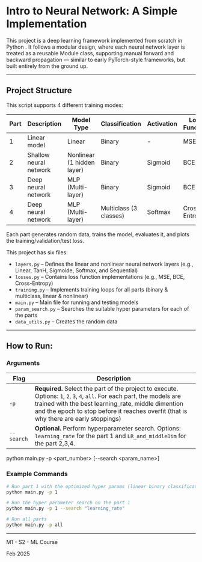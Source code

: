 # Intro to Neural Network: A Simple Implementation 


This project is a deep learning framework implemented from scratch in Python . It follows a modular design, where each neural network layer is treated as a reusable Module class, supporting manual forward and backward propagation — similar to early PyTorch-style frameworks, but built entirely from the ground up.

---

## Project Structure

This script supports 4 different training modes:

| Part | Description              | Model Type         | Classification     | Activation | Loss Function          |
|------|--------------------------|--------------------|---------------------|------------|------------------------|
| 1    | Linear model             | Linear             | Binary              | -    | MSE   |
| 2    | Shallow neural network   | Nonlinear (1 hidden layer) | Binary      | Sigmoid    | BCE   |
| 3    | Deep neural network      | MLP (Multi-layer)  | Binary              | Sigmoid    | BCE   |
| 4    | Deep neural network      | MLP (Multi-layer)  | Multiclass (3 classes)          | Softmax    | Cross-Entropy          |


Each part generates random data, trains the model, evaluates it, and plots the training/validation/test loss.

This project has six files: 
- `layers.py` – Defines the linear and nonlinear neural network layers (e.g., Linear, TanH, Sigmoide, Softmax, and Sequential)
- `losses.py` – Contains loss function implementations  (e.g., MSE, BCE, Cross-Entropy)
- `training.py` – Implements training loops for all parts   (binary & multiclass, linear & nonlinear)
- `main.py` – Main file for running and testing models
- `param_search.py` – Searches the suitable hyper parameters for each of the parts
- `data_utils.py` – Creates the random data



---

## How to Run:

###  Arguments

| Flag           | Description                                                                                  |
|----------------|----------------------------------------------------------------------------------------------|
| `-p` | **Required.** Select the part of the project to execute. Options: `1`, `2`, `3`, `4`, `all`. For each part, the models are trained with the best learning_rate,  middle dimention and the epoch to stop before it reaches overfit (that is why there are early stoppings)|
| `--search`     | **Optional.** Perform hyperparameter search. Options: `learning_rate` for the part 1 and `LR_and_middleDim` for the part 2,3,4.|


python main.py -p <part_number> [--search <param_name>]

###  Example Commands

```bash
# Run part 1 with the optimized hyper params (linear binary classification)
python main.py -p 1

# Run the hyper parameter search on the part 1
python main.py -p 1 --search "learning_rate"

# Run all parts
python main.py -p all

```








---

M1 - S2 - ML Course 

Feb 2025

